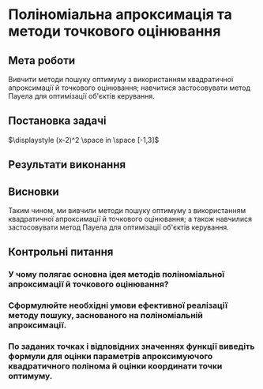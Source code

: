# Поліноміальна апроксимація та методи точкового оцінювання

## Мета роботи

Вивчити методи пошуку оптимуму з використанням квадратичної апроксимації й точкового оцінювання; навчитися застосовувати метод Пауела для оптимізації об'єктів керування.

## Постановка задачі

$\displaystyle (x-2)^2 \space in \space [-1,3]$

## Результати виконання

## Висновки

Таким чином, ми вивчили методи пошуку оптимуму з використанням квадратичної апроксимації й точкового оцінювання; а також навчилися застосовувати метод Пауела для оптимізації об'єктів керування.

## Контрольні питання

### У чому полягає основна ідея методів поліноміальної апроксимації й точкового оцінювання?

### Сформулюйте необхідні умови ефективної реалізації методу пошуку, заснованого на поліноміальній апроксимації.

### По заданих точках і відповідних значеннях функції виведіть формули для оцінки параметрів апроксимуючого квадратичного полінома й оцінки координати точки оптимуму.
